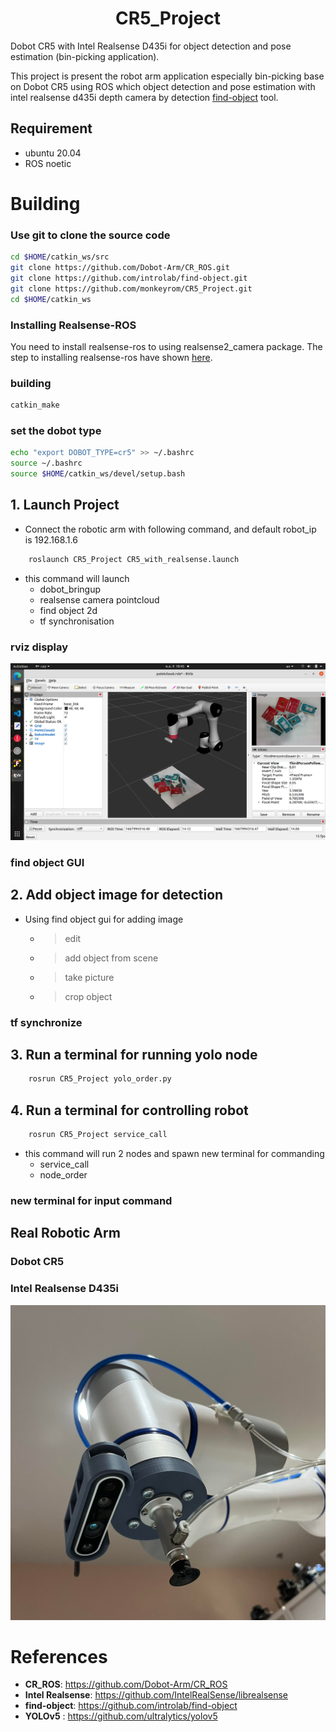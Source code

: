 # <center>CR5_Project</center>

Dobot CR5 with Intel Realsense D435i for object detection and pose estimation (bin-picking application).

This project is present the robot arm application especially bin-picking base on Dobot CR5 using ROS which object detection and pose estimation with intel realsense d435i depth camera by detection [find-object](https://introlab.github.io/find-object/) tool.

## Requirement

- ubuntu 20.04
- ROS noetic

# Building

### Use git to clone the source code
```sh
cd $HOME/catkin_ws/src
git clone https://github.com/Dobot-Arm/CR_ROS.git
git clone https://github.com/introlab/find-object.git
git clone https://github.com/monkeyrom/CR5_Project.git
cd $HOME/catkin_ws
```
### Installing Realsense-ROS

You need to install realsense-ros to using realsense2_camera package. The step to installing realsense-ros have shown [here](https://github.com/monkeyrom/realsense-ros).

### building
```sh
catkin_make
```
### set the dobot type
```sh
echo "export DOBOT_TYPE=cr5" >> ~/.bashrc
source ~/.bashrc
source $HOME/catkin_ws/devel/setup.bash
```

## 1.  Launch Project

* Connect the robotic arm with following command, and default robot_ip is 192.168.1.6 

```sh
    roslaunch CR5_Project CR5_with_realsense.launch
```

* this command will launch 
  - dobot_bringup
  - realsense camera pointcloud
  - find object 2d
  - tf synchronisation

### rviz display

![rviz display](./pic/rviz.png)

### find object GUI

## 2.  Add object image for detection

* Using find object gui for adding image
  - > edit
  - > add object from scene
  - > take picture
  - > crop object

### tf synchronize

## 3.  Run a terminal for running yolo node

```sh
    rosrun CR5_Project yolo_order.py
```

## 4.  Run a terminal for controlling robot

```sh
    rosrun CR5_Project service_call
```

* this command will run 2 nodes and spawn new terminal for commanding
  - service_call
  - node_order

### new terminal for input command

## Real Robotic Arm

### Dobot CR5 

### Intel Realsense D435i
![Intel Realsense D435i](./pic/dobot2.jpg)

# References
- **CR_ROS**: https://github.com/Dobot-Arm/CR_ROS
- **Intel Realsense**: https://github.com/IntelRealSense/librealsense
- **find-object**: https://github.com/introlab/find-object
- **YOLOv5** : https://github.com/ultralytics/yolov5
